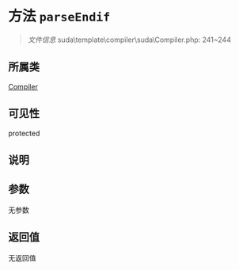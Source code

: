 # 方法 `parseEndif`

> *文件信息* suda\template\compiler\suda\Compiler.php: 241~244

## 所属类 

[Compiler](../Compiler.md)

## 可见性

 protected 

## 说明



## 参数


无参数


## 返回值

无返回值
